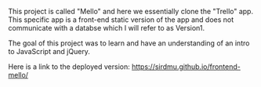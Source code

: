This project is called "Mello" and here we essentially clone the "Trello" app.  This specific app is a front-end static version of the app and does not communicate with a databse which I will refer to as Version1.  

  The goal of this project was to learn and have an understanding of an
intro to JavaScript and jQuery.


Here is a link to the deployed version: https://sirdmu.github.io/frontend-mello/
